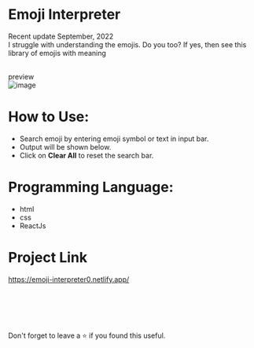 
# Emoji Interpreter
Recent update September, 2022<br/>
I struggle with understanding the emojis. Do you too? If yes, then see this library of emojis with meaning

<br/>preview<br/>
![image](https://user-images.githubusercontent.com/43793294/194758983-25dd7b07-8305-4ebb-9021-34484b5328c6.png)
<br/>

# How to Use:
 - Search emoji by entering emoji symbol or text in input bar.
 - Output will be shown below.
 - Click on **Clear All** to reset the search bar.
 
# Programming Language:

 - html
 - css 
 - ReactJs

# Project Link

https://emoji-interpreter0.netlify.app/

<br/>
<br/>
<br/>
<br/>

Don't forget to leave a ⭐ if you found this useful.
